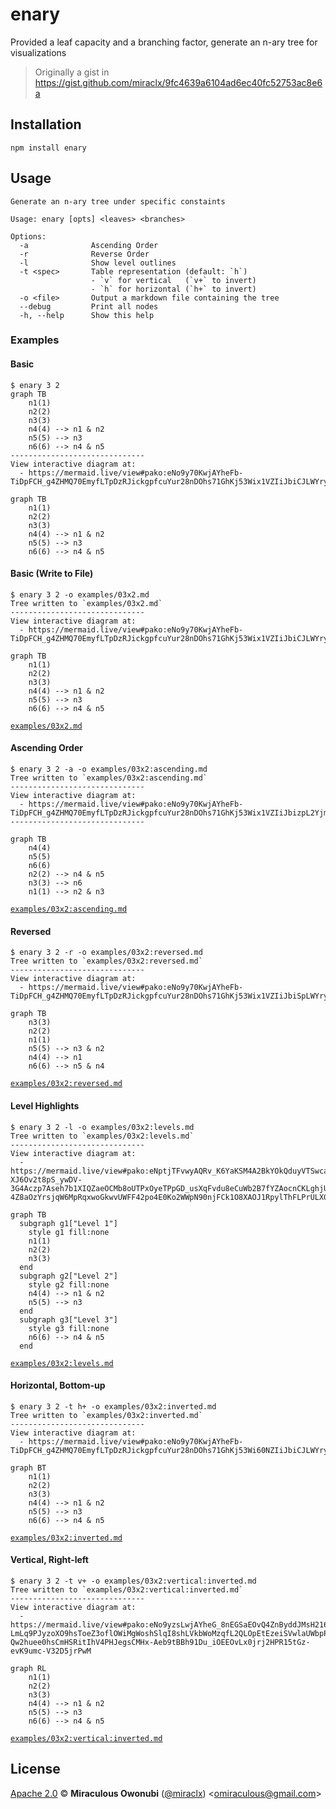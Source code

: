 # enary

Provided a leaf capacity and a branching factor, generate an n-ary tree for visualizations

> Originally a gist in <https://gist.github.com/miraclx/9fc4639a6104ad6ec40fc52753ac8e6a>

## Installation

```console
npm install enary
```

## Usage

```console
Generate an n-ary tree under specific constaints

Usage: enary [opts] <leaves> <branches>

Options:
  -a              Ascending Order
  -r              Reverse Order
  -l              Show level outlines
  -t <spec>       Table representation (default: `h`)
                  - `v` for vertical   (`v+` to invert)
                  - `h` for horizontal (`h+` to invert)
  -o <file>       Output a markdown file containing the tree
  --debug         Print all nodes
  -h, --help      Show this help
```

### Examples

#### Basic

```console
$ enary 3 2
graph TB
    n1(1)
    n2(2)
    n3(3)
    n4(4) --> n1 & n2
    n5(5) --> n3
    n6(6) --> n4 & n5
------------------------------
View interactive diagram at:
  - https://mermaid.live/view#pako:eNo9y70KwjAYheFb-TiDpFCH_g4ZHMQ70EmyfLTpDzRJickgpfcuYur28nDOhs71GhKj53Wix1VZIiJbiCJLWYryyEpUR9aizuh8vpAt6ES2TNyIJnGVpBVtkvo7bJDDaG947iGxKYRJG60gFXo9cFyCwo4cHIO7v20HGXzUObyL4wQ58PLSOeLac9C3mUfP5q8r26dz5nfZP5KVPvs
```

```mermaid
graph TB
    n1(1)
    n2(2)
    n3(3)
    n4(4) --> n1 & n2
    n5(5) --> n3
    n6(6) --> n4 & n5
```

#### Basic (Write to File)

```console
$ enary 3 2 -o examples/03x2.md
Tree written to `examples/03x2.md`
------------------------------
View interactive diagram at:
  - https://mermaid.live/view#pako:eNo9y70KwjAYheFb-TiDpFCH_g4ZHMQ70EmyfLTpDzRJickgpfcuYur28nDOhs71GhKj53Wix1VZIiJbiCJLWYryyEpUR9aizuh8vpAt6ES2TNyIJnGVpBVtkvo7bJDDaG947iGxKYRJG60gFXo9cFyCwo4cHIO7v20HGXzUObyL4wQ58PLSOeLac9C3mUfP5q8r26dz5nfZP5KVPvs
```

```mermaid
graph TB
    n1(1)
    n2(2)
    n3(3)
    n4(4) --> n1 & n2
    n5(5) --> n3
    n6(6) --> n4 & n5
```

[`examples/03x2.md`](examples/03x2.md)

#### Ascending Order

```console
$ enary 3 2 -a -o examples/03x2:ascending.md
Tree written to `examples/03x2:ascending.md`
------------------------------
View interactive diagram at:
  - https://mermaid.live/view#pako:eNo9y70KwjAYheFb-TiDpFCH_g4ZHMQ70EmyfLTpDzRJickgpfcuYur28nDOhs71GhKj53Wix1VZIiJbizpL2YjmyFa0R5aizOh8vpCt6US2SVyJKnGbpBBFkvI7rJDDaG947iGxKYRJG60gFXo9cFyCwo4cHIO7v20HGXzUObyL4wQ58PLSOeLac9C3mUfP5q8r26dz5nfZP5lpPwA
------------------------------
```

```mermaid
graph TB
    n4(4)
    n5(5)
    n6(6)
    n2(2) --> n4 & n5
    n3(3) --> n6
    n1(1) --> n2 & n3
```

[`examples/03x2:ascending.md`](examples/03x2:ascending.md)

#### Reversed

```console
$ enary 3 2 -r -o examples/03x2:reversed.md
Tree written to `examples/03x2:reversed.md`
------------------------------
View interactive diagram at:
  - https://mermaid.live/view#pako:eNo9y70KwjAYheFb-TiDpFCH_g4ZHMQ70EmyfLTpDzRJickgpfcuYur28nDOhs71GhKj53Wix1VZIiJbiSpLWYryyEIURzaiyeh8vpCt6ES2TFyLOnGRpBVtkuY7rJHDaG947iGxKYRJG60gFXo9cFyCwo4cHIO7v20HGXzUObyL4wQ58PLSOeLac9C3mUfP5q8r26dz5nfZP5NOPvs
```

```mermaid
graph TB
    n3(3)
    n2(2)
    n1(1)
    n5(5) --> n3 & n2
    n4(4) --> n1
    n6(6) --> n5 & n4
```

[`examples/03x2:reversed.md`](examples/03x2:reversed.md)

#### Level Highlights

```console
$ enary 3 2 -l -o examples/03x2:levels.md
Tree written to `examples/03x2:levels.md`
------------------------------
View interactive diagram at:
  - https://mermaid.live/view#pako:eNptjTFvwyAQRv_K6YaKSM4A2BkYOkQduyVTSwcaztgSBsuGSlGU_16lppaadPt4J9674ClaQoVuMmMHx70OAHP-XJ6Ov2t8pS_ywDV-3G4Aczp7Aseh7b1XIQZaeOCMb8oUTPxOyeTPpGD_usXqFvdu8eCuWb2B7fYZAocnCKLghjUFy38bcm3I-4Z8aOzYrsjqW6MpRqxwoGkwvUWFF42po4E0Ko2WWpN90njFCk1O8XAOJ1RpylThFLPrULXGz1RhHq1J9NIbN5lhpaMJbzEOy5frNxiaeMQ
```

```mermaid
graph TB
  subgraph g1["Level 1"]
    style g1 fill:none
    n1(1)
    n2(2)
    n3(3)
  end
  subgraph g2["Level 2"]
    style g2 fill:none
    n4(4) --> n1 & n2
    n5(5) --> n3
  end
  subgraph g3["Level 3"]
    style g3 fill:none
    n6(6) --> n4 & n5
  end
```

[`examples/03x2:levels.md`](examples/03x2:levels.md)

#### Horizontal, Bottom-up

```console
$ enary 3 2 -t h+ -o examples/03x2:inverted.md
Tree written to `examples/03x2:inverted.md`
------------------------------
View interactive diagram at:
  - https://mermaid.live/view#pako:eNo9y70KwjAYheFb-TiDpFCH_g4ZHMQ70EmyfLTpDzRJickgpfcuYur28nDOhs71GhKj53Wi60NZIiJbiCJLWYryyEpUR9aizuh8vpAt6ES2TNyIJnGVpBVtkvo7bJDDaG947iGxKYRJG60gFXo9cFyCwo4cHIO7v20HGXzUObyL4wQ58PLSOeLac9C3mUfP5q8r26dz5nfZP5KDPvs
```

```mermaid
graph BT
    n1(1)
    n2(2)
    n3(3)
    n4(4) --> n1 & n2
    n5(5) --> n3
    n6(6) --> n4 & n5
```

[`examples/03x2:inverted.md`](examples/03x2:inverted.md)

#### Vertical, Right-left

```console
$ enary 3 2 -t v+ -o examples/03x2:vertical:inverted.md
Tree written to `examples/03x2:vertical:inverted.md`
------------------------------
View interactive diagram at:
  - https://mermaid.live/view#pako:eNo9yzsLwjAYheG_8nEGSaEOvQ4ZnByddJMsH216gSYpMRmk9L-LmLq9PJyzoXO9hsToeZ3oflOWiMgWoshSlqI8shLVkbWoMzqfL2QLOpEtEzeiSVwlaUWbpP4OG-Qw2huee0hsCmHSRitIhV4PHJegsCMHx-Aeb9tBBh91Du_iOEEOvLx0jrj2HPR15tGz-evK9umc-V32D5jrPwM
```

```mermaid
graph RL
    n1(1)
    n2(2)
    n3(3)
    n4(4) --> n1 & n2
    n5(5) --> n3
    n6(6) --> n4 & n5
```

[`examples/03x2:vertical:inverted.md`](examples/03x2:vertical:inverted.md)

## License

[Apache 2.0][license] © **Miraculous Owonubi** ([@miraclx][author-url]) \<<omiraculous@gmail.com>\>

[license]:  LICENSE "Apache 2.0 License"
[author-url]: https://github.com/miraclx
